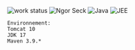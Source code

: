 ![work status](https://img.shields.io/badge/work-on%20progress-red.svg) 
![Ngor Seck](https://img.shields.io/badge/Ngor%20Seck-Java-green) 
![Java](https://img.shields.io/badge/Ngor%20Seck-Struts2%20-yellowgreen)
![JEE](https://img.shields.io/badge/Ngor%20Seck-Android-blue)
```
Environnement: 
Tomcat 10
JDK 17
Maven 3.9.*
```